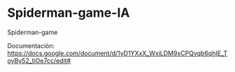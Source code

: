 # Spiderman-game-IA
Spiderman-game 

Documentación: https://docs.google.com/document/d/1yD1YXxX_WxiLDM9xCPQvqb6qhIE_ToyBy52_tiOe7cc/edit#
